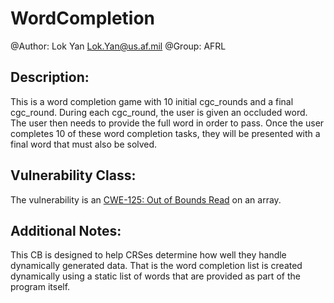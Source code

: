 # WordCompletion

@Author: Lok Yan <Lok.Yan@us.af.mil>
@Group: AFRL

## Description:

This is a word completion game with 10 initial cgc_rounds and a final cgc_round. During each cgc_round, the user is given an occluded word. The user then needs to provide the full word in order to pass. Once the user completes 10 of these word completion tasks, they will be presented with a final word that must also be solved.
 
## Vulnerability Class: 

The vulnerability is an [CWE-125: Out of Bounds Read](http://cwe.mitre.org/data/definitions/125.html) on an array.

## Additional Notes:

This CB is designed to help CRSes determine how well they handle dynamically generated data. That is the word completion list is created dynamically using a static list of words that are provided as part of the program itself. 
